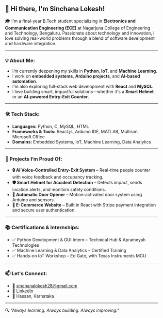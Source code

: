 ## 👋 Hi there, I'm Sinchana Lokesh!

🎓 I'm a final-year B.Tech student specializing in **Electronics and Communication Engineering (ECE)** at Nagarjuna College of Engineering and Technology, Bengaluru. Passionate about technology and innovation, I love solving real-world problems through a blend of software development and hardware integration.

---

### 💡 About Me:
-  I’m currently deepening my skills in **Python**, **IoT**, and **Machine Learning**.
-  I work on **embedded systems**, **Arduino projects**, and **AI-based automation**.
-  I'm also exploring full-stack web development with **React** and **MySQL**.
-  I love building smart, impactful solutions—whether it's a **Smart Helmet** or an **AI-powered Entry-Exit Counter**.

---

### 🛠️ Tech Stack:
- **Languages:** Python, C, MySQL, HTML
- **Frameworks & Tools:** React.js, Arduino IDE, MATLAB, Multisim, Microsoft Office
- **Domains:** Embedded Systems, IoT, Machine Learning, Data Analytics

---

### 💼 Projects I’m Proud Of:
- **🔒 AI Voice-Controlled Entry-Exit System** – Real-time people counter with voice feedback and occupancy tracking.
- **🛡️ Smart Helmet for Accident Detection** – Detects impact, sends location alerts, and monitors safety conditions.
- **🚪 Automatic Door Opener** – Motion-activated door system using Arduino and sensors.
- **🛒 E-Commerce Website** – Built in React with Stripe payment integration and secure user authentication.

---

### 📚 Certifications & Internships:
- ✅ Python Development & GUI Intern – Technical Hub & Aprameyah Technologies
- ✅ Machine Learning & Data Analytics – Certified Training
- ✅ Hands-on IoT Workshop – Ed Gate, with Texas Instruments MCU

---

### 📫 Let's Connect:
- 📧 [sinchanalokesh28@gmail.com](mailto:sinchanalokesh28@gmail.com)
- 🔗 [LinkedIn](https://www.linkedin.com/in/sinwchana-lokesh-177a42299)
- 📍 Hassan, Karnataka

---

🔍 *“Always learning. Always building. Always improving.”*


<!---
Sinchana-lokesh28/Sinchana-lokesh28 is a ✨ special ✨ repository because its `README.md` (this file) appears on your GitHub profile.
You can click the Preview link to take a look at your changes.
--->
